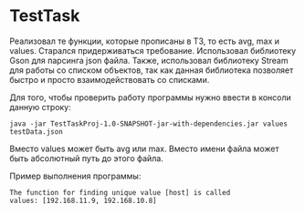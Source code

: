 # TestTask
Реализовал те функции, которые прописаны в ТЗ, то есть avg, max и values. Старался придерживаться требование. Использовал библиотеку Gson для парсинга json файла. Также, использовал библиотеку Stream для работы со списком объектов, так как данная библиотека позволяет быстро и просто взаимодействовать со списками. 

Для того, чтобы проверить работу программы нужно ввести в консоли данную строку:
```
java -jar TestTaskProj-1.0-SNAPSHOT-jar-with-dependencies.jar values testData.json
```
Вместо values может быть avg или max. Вместо имени файла может быть абсолютный путь до этого файла.

Пример выполнения программы:
```
The function for finding unique value [host] is called
values: [192.168.11.9, 192.168.10.8]
```
